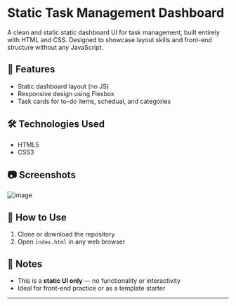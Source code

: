 # Static Task Management Dashboard

A clean and static static dashboard UI for task management, built entirely with HTML and CSS. Designed to showcase layout skills and front-end structure without any JavaScript.

## 🧩 Features
- Static dashboard layout (no JS)
- Responsive design using Flexbox
- Task cards for to-do items, schedual, and categories

## 🛠️ Technologies Used
- HTML5
- CSS3 
## 📷 Screenshots
![image](https://github.com/user-attachments/assets/d476b53c-6806-464a-8edb-7498f53f3897)

## 🚀 How to Use
1. Clone or download the repository
2. Open `index.html` in any web browser


## 📝 Notes
- This is a **static UI only** — no functionality or interactivity
- Ideal for front-end practice or as a template starter

---

